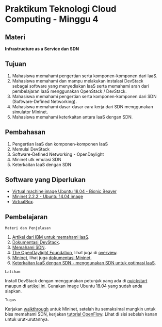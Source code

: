 # Praktikum Teknologi Cloud Computing - Minggu 4

## Materi

**Infrastructure as a Service dan SDN**

## Tujuan

1.  Mahasiswa memahami pengertian serta komponen-komponen dari IaaS.
2.  Mahasiswa memahami dan mampu melakukan instalasi DevStack sebagai software yang menyediakan IaaS serta memahami arah dari pembelajaran IaaS menggunakan OpenStack / DevStack.
3.  Mahasiswa memahami pengertian serta komponen-komponen dari SDN (Software-Defined Networking).
4.  Mahasiswa memahami dasar-dasar cara kerja dari SDN menggunakan simulator Mininet.
5.  Mahasiswa memahami keterkaitan antara IaaS dengan SDN.

## Pembahasan

1.  Pengertian IaaS dan komponen-komponen IaaS
2.  Memulai DevStack
3.  Software-Defined Networking - OpenDaylight
4.  Mininet utk emulasi SDN
5.  Keterkaitan IaaS dengan SDN

## Software yang Diperlukan

* [Virtual machine image Ubuntu 18.04 - Bionic Beaver](https://www.osboxes.org/ubuntu/)
* [Mininet 2.2.2 - Ubuntu 14.04 image](https://github.com/mininet/mininet/releases)
* [VirtualBox](http://www.virtualbox.org/wiki/Downloads).

## Pembelajaran

```
Materi dan Penjelasan
```

1.  [Artikel dari IBM untuk memahami IaaS](https://www.ibm.com/cloud/learn/iaas).
2.  [Dokumentasi DevStack](https://docs.openstack.org/devstack/latest/).
3.  [Memahami SDN](https://www.ionos.com/digitalguide/server/know-how/software-defined-networking/).
4.  [The OpenDaylight Foundation](https://www.opendaylight.org/), lihat juga di [overview](https://www.opendaylight.org/what-we-do).
5.  [Mininet](http://mininet.org/), lihat juga [dokumentasi Mininet](https://github.com/mininet/mininet/wiki/Documentation).
6.  [Keterkaitan IaaS dengan SDN - menggunakan SDN untuk optimasi IaaS](https://www.ibm.com/developerworks/cloud/library/cl-software-defined-networking/cl-software-defined-networking-pdf.pdf).


```
Latihan
```

Install DevStack dengan menggunakan petunjuk yang ada di [quickstart](https://docs.openstack.org/devstack/latest/#quick-start) maupun di [artikel ini](https://computingforgeeks.com/openstack-deployment-on-ubuntu-with-devstack/). Gunakan image Ubuntu 18.04 yang sudah anda siapkan.

```
Tugas
```

Kerjakan [walkthrough](http://mininet.org/walkthrough/) untuk Mininet, setelah itu semaksimal mungkin untuk bisa memahami SDN, kerjakan [tutorial OpenFlow](https://github.com/mininet/openflow-tutorial/wiki). Lihat di sisi sebelah kanan untuk urut-urutannya.

